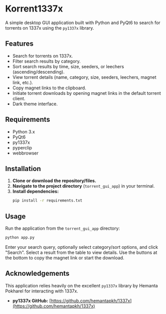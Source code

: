 # Korrent1337x

A simple desktop GUI application built with Python and PyQt6 to search for torrents on 1337x using the `py1337x` library.

## Features

*   Search for torrents on 1337x.
*   Filter search results by category.
*   Sort search results by time, size, seeders, or leechers (ascending/descending).
*   View torrent details (name, category, size, seeders, leechers, magnet link, etc.).
*   Copy magnet links to the clipboard.
*   Initiate torrent downloads by opening magnet links in the default torrent client.
*   Dark theme interface.

## Requirements

*   Python 3.x
*   PyQt6
*   py1337x
*   pyperclip
*   webbrowser

## Installation

1.  **Clone or download the repository/files.**
2.  **Navigate to the project directory** (`torrent_gui_app`) in your terminal.
3.  **Install dependencies:**
    ```bash
    pip install -r requirements.txt
    ```
## Usage

Run the application from the `torrent_gui_app` directory:

```bash
python app.py
```

Enter your search query, optionally select category/sort options, and click "Search". Select a result from the table to view details. Use the buttons at the bottom to copy the magnet link or start the download.

## Acknowledgements

This application relies heavily on the excellent `py1337x` library by Hemanta Pokharel for interacting with 1337x.

*   **py1337x GitHub:** [https://github.com/hemantapkh/1337x](https://github.com/hemantapkh/1337x)
